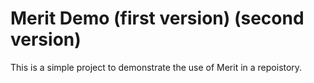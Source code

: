 # Merit Demo (first version) (second version)

This is a simple project to demonstrate the use of Merit in a repoistory.
